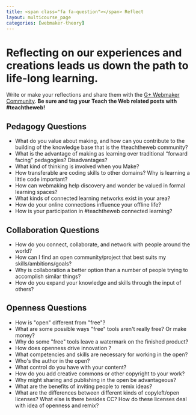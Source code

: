 ```yaml
---
title: <span class="fa fa-question"></span> Reflect
layout: multicourse_page
categories: [webmaker-theory]
---
```


# Reflecting on our experiences and creations leads us down the path to life-long learning. 
Write or make your reflections and share them with the [G+ Webmaker Community](http://mzl.la/gpluswebmaker). **Be sure and tag your Teach the Web related posts with #teachtheweb!**

## Pedagogy Questions
* What do you value about making, and how can you contribute to the building of the knowledge base that is the #teachtheweb community?
* What is the advantage of making as learning over traditional “forward facing” pedagogies? Disadvantages?
* What kind of thinking is involved when you Make?
* How transferable are coding skills to other domains? Why is learning a little code important?
* How can webmaking help discovery and wonder be valued in formal learning spaces?
* What kinds of connected learning networks exist in your area?
* How do your online connections influence your offline life?
* How is your participation in #teachtheweb connected learning?

## Collaboration Questions
* How do you connect, collaborate, and network with people around the world?
* How can I find an open community/project that best suits my skills/ambitions/goals?
* Why is collaboration a better option than a number of people trying to accomplish similar things?
* How do you expand your knowledge and skills through the input of others?

## Openness Questions
* How is "open" different from "free"?
* What are some possible ways "free" tools aren't really free? Or make money?
* Why do some "free" tools leave a watermark on the finished product?
* How does openness drive innovation ?
* What competencies and skills are necessary for working in the open?
* Who's the author in the open?
* What control do you have with your content?
* How do you add creative commons or other copyright to your work?
* Why might sharing and publishing in the open be advantageous?
* What are the benefits of inviting people to remix ideas?
* What are the differences between different kinds of copyleft/open licenses? What else is there besides CC? How do these licenses deal with idea of openness and remix?



